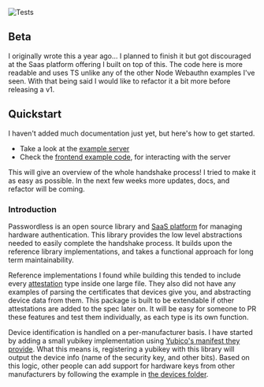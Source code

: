 ![Tests](https://github.com/zackify/passwordless/workflows/Tests/badge.svg)

## Beta

I originally wrote this a year ago... I planned to finish it but got discouraged at the Saas platform offering I built on top of this. The code here is more readable and uses TS unlike any of the other Node Webauthn examples I've seen. With that being said I would like to refactor it a bit more before releasing a v1.

## Quickstart

I haven't added much documentation just yet, but here's how to get started.

- Take a look at the [example server](https://github.com/zackify/passwordless/blob/master/example/server/src/server.ts)
- Check the [frontend example code](https://github.com/zackify/passwordless/blob/master/example/client/src/App.tsx), for interacting with the server

This will give an overview of the whole handshake process! I tried to make it as easy as possible. In the next few weeks more updates, docs, and refactor will be coming.

### Introduction

Passwordless is an open source library and [SaaS platform](https://passwordless.app) for managing hardware authentication. This library provides the low level abstractions needed to easily complete the handshake process. It builds upon the reference library implementations, and takes a functional approach for long term maintainability.

Reference implementations I found while building this tended to include every [attestation](https://www.w3.org/TR/webauthn/#attestation) type inside one large file. They also did not have any examples of parsing the certificates that devices give you, and abstracting device data from them. This package is built to be extendable if other attestations are added to the spec later on. It will be easy for someone to PR these features and test them individually, as each type is its own function.

Device identification is handled on a per-manufacturer basis. I have started by adding a small yubikey implementation using [Yubico's manifest they provide](https://developers.yubico.com/U2F/Attestation_and_Metadata/). What this means is, registering a yubikey with this library will output the device info (name of the security key, and other bits). Based on this logic, other people can add support for hardware keys from other manufacturers by following the example in [the devices folder](server/src/attestation/devices).
